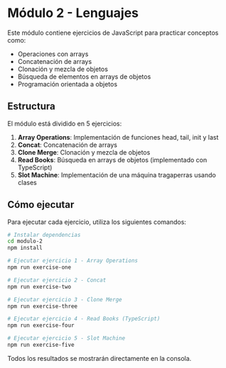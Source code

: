 # Módulo 2 - Lenguajes

Este módulo contiene ejercicios de JavaScript para practicar conceptos como:
- Operaciones con arrays
- Concatenación de arrays
- Clonación y mezcla de objetos
- Búsqueda de elementos en arrays de objetos
- Programación orientada a objetos

## Estructura

El módulo está dividido en 5 ejercicios:

1. **Array Operations**: Implementación de funciones head, tail, init y last
2. **Concat**: Concatenación de arrays
3. **Clone Merge**: Clonación y mezcla de objetos
4. **Read Books**: Búsqueda en arrays de objetos (implementado con TypeScript)
5. **Slot Machine**: Implementación de una máquina tragaperras usando clases

## Cómo ejecutar

Para ejecutar cada ejercicio, utiliza los siguientes comandos:

```bash
# Instalar dependencias
cd modulo-2
npm install

# Ejecutar ejercicio 1 - Array Operations
npm run exercise-one

# Ejecutar ejercicio 2 - Concat
npm run exercise-two

# Ejecutar ejercicio 3 - Clone Merge
npm run exercise-three

# Ejecutar ejercicio 4 - Read Books (TypeScript)
npm run exercise-four

# Ejecutar ejercicio 5 - Slot Machine
npm run exercise-five
```

Todos los resultados se mostrarán directamente en la consola. 
